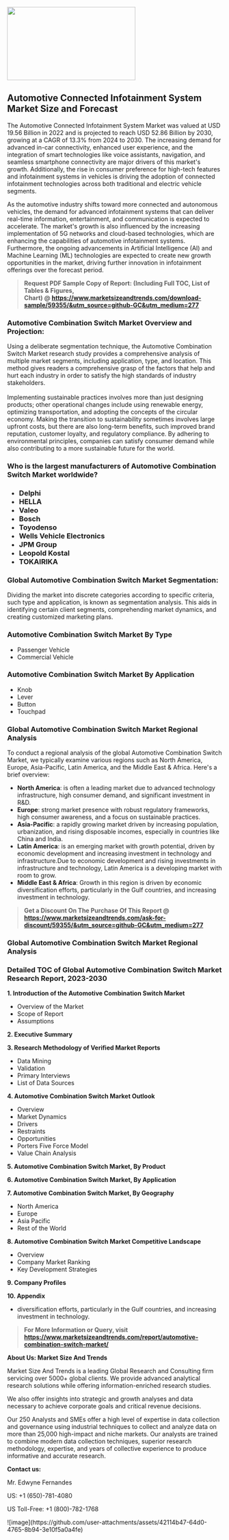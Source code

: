 <p><img class="alignnone size-medium wp-image-20088" src="https://ffe5etoiles.com/wp-content/uploads/2024/12/MST1-300x171.png" alt="" width="300" height="171" /></p><h2>Automotive Connected Infotainment System Market Size and Forecast</h2><p>The Automotive Connected Infotainment System Market was valued at USD 19.56 Billion in 2022 and is projected to reach USD 52.86 Billion by 2030, growing at a CAGR of 13.3% from 2024 to 2030. The increasing demand for advanced in-car connectivity, enhanced user experience, and the integration of smart technologies like voice assistants, navigation, and seamless smartphone connectivity are major drivers of this market's growth. Additionally, the rise in consumer preference for high-tech features and infotainment systems in vehicles is driving the adoption of connected infotainment technologies across both traditional and electric vehicle segments.</p><p>As the automotive industry shifts toward more connected and autonomous vehicles, the demand for advanced infotainment systems that can deliver real-time information, entertainment, and communication is expected to accelerate. The market's growth is also influenced by the increasing implementation of 5G networks and cloud-based technologies, which are enhancing the capabilities of automotive infotainment systems. Furthermore, the ongoing advancements in Artificial Intelligence (AI) and Machine Learning (ML) technologies are expected to create new growth opportunities in the market, driving further innovation in infotainment offerings over the forecast period.</p></p><blockquote id="" class=""><strong>Request PDF Sample Copy of Report: (Including Full TOC, List of Tables &amp; Figures, Chart)&nbsp;@&nbsp;<strong><a href="https://www.marketsizeandtrends.com/download-sample/59355/&utm_source=github-GC&utm_medium=277" target="_blank">https://www.marketsizeandtrends.com/download-sample/59355/&utm_source=github-GC&utm_medium=277</a></strong></strong></blockquote><h3 id="" class="">Automotive Combination Switch Market&nbsp;Overview and Projection:</h3><p id="" class="">Using a deliberate segmentation technique, the Automotive Combination Switch Market research study provides a comprehensive analysis of multiple market segments, including application, type, and location. This method gives readers a comprehensive grasp of the factors that help and hurt each industry in order to satisfy the high standards of industry stakeholders. <br /> <br />Implementing sustainable practices involves more than just designing products; other operational changes include using renewable energy, optimizing transportation, and adopting the concepts of the circular economy. Making the transition to sustainability sometimes involves large upfront costs, but there are also long-term benefits, such improved brand reputation, customer loyalty, and regulatory compliance. By adhering to environmental principles, companies can satisfy consumer demand while also contributing to a more sustainable future for the world.</p><h3 id="" class="">Who is the largest manufacturers of&nbsp;Automotive Combination Switch Market worldwide?</h3><h3 class=""><p><ul><li>Delphi </li><li> HELLA </li><li> Valeo </li><li> Bosch </li><li> Toyodenso </li><li> Wells Vehicle Electronics </li><li> JPM Group </li><li> Leopold Kostal </li><li> TOKAIRIKA</li></ul></p></h3><h3 id="" class="">Global&nbsp;Automotive Combination Switch Market Segmentation:</h3><p id="" class="">Dividing the market into discrete categories according to specific criteria, such type and application, is known as segmentation analysis. This aids in identifying certain client segments, comprehending market dynamics, and creating customized marketing plans.</p><h3 id="" class="">Automotive Combination Switch Market&nbsp;By Type</h3><p><p><ul><li>Passenger Vehicle</li><li> Commercial Vehicle</p></li></ul></p></p><h3 id="" class="">Automotive Combination Switch Market&nbsp;By Application</h3><p class=""><p><ul><li>Knob</li><li> Lever</li><li> Button</li><li> Touchpad</li></ul></p></p><h3 id="" class="">Global Automotive Combination Switch Market Regional Analysis</h3><p id="" class="">To conduct a regional analysis of the global Automotive Combination Switch Market, we typically examine various regions such as North America, Europe, Asia-Pacific, Latin America, and the Middle East &amp; Africa. Here's a brief overview:</p><ul><li><strong>North America</strong>: is often a leading market due to advanced technology infrastructure, high consumer demand, and significant investment in R&amp;D.</li><li><strong>Europe</strong>: strong market presence with robust regulatory frameworks, high consumer awareness, and a focus on sustainable practices.</li><li><strong>Asia-Pacific</strong>: a rapidly growing market driven by increasing population, urbanization, and rising disposable incomes, especially in countries like China and India.</li><li><strong>Latin America</strong>: is an emerging market with growth potential, driven by economic development and increasing investment in technology and infrastructure.Due to economic development and rising investments in infrastructure and technology, Latin America is a developing market with room to grow.</li><li><strong>Middle East &amp; Africa</strong>: Growth in this region is driven by economic diversification efforts, particularly in the Gulf countries, and increasing investment in technology.</li></ul><blockquote id="" class=""><strong>Get a Discount On The Purchase Of This Report @ <strong><a href="https://www.marketsizeandtrends.com/ask-for-discount/59355/&utm_source=github-GC&utm_medium=277" target="_blank">https://www.marketsizeandtrends.com/ask-for-discount/59355/&utm_source=github-GC&utm_medium=277</a></strong></strong></blockquote><h3 id="" class="">Global Automotive Combination Switch Market Regional Analysis</h3><h3 id="" class="">Detailed TOC of Global Automotive Combination Switch Market Research Report, 2023-2030</h3><p id="" class=""><strong>1. Introduction of the Automotive Combination Switch Market</strong></p><ul><li>Overview of the Market</li><li>Scope of Report</li><li>Assumptions</li></ul><p id="" class=""><strong>2. Executive Summary</strong></p><p id="" class=""><strong>3. Research Methodology of Verified Market Reports</strong></p><ul><li>Data Mining</li><li>Validation</li><li>Primary Interviews</li><li>List of Data Sources</li></ul><p id="" class=""><strong>4. Automotive Combination Switch Market Outlook</strong></p><ul><li>Overview</li><li>Market Dynamics</li><li>Drivers</li><li>Restraints</li><li>Opportunities</li><li>Porters Five Force Model</li><li>Value Chain Analysis</li></ul><p id="" class=""><strong>5. Automotive Combination Switch Market, By Product</strong></p><p id="" class=""><strong>6. Automotive Combination Switch Market, By Application</strong></p><p id="" class=""><strong>7. Automotive Combination Switch Market, By Geography</strong></p><ul><li>North America</li><li>Europe</li><li>Asia Pacific</li><li>Rest of the World</li></ul><p id="" class=""><strong>8. Automotive Combination Switch Market Competitive Landscape</strong></p><ul><li>Overview</li><li>Company Market Ranking</li><li>Key Development Strategies</li></ul><p id="" class=""><strong>9. Company Profiles</strong></p><p id="" class=""><strong>10. Appendix</strong></p><ul><li>diversification efforts, particularly in the Gulf countries, and increasing investment in technology.</li></ul><blockquote id="" class=""><strong>For More Information or Query, visit <strong><strong><a href="https://www.marketsizeandtrends.com/report/automotive-combination-switch-market/" target="_blank">https://www.marketsizeandtrends.com/report/automotive-combination-switch-market/</a></strong></strong></strong></blockquote><p id="" class=""><strong>About Us: Market Size And Trends</strong></p><p id="" class="">Market Size And Trends is a leading Global Research and Consulting firm servicing over 5000+ global clients. We provide advanced analytical research solutions while offering information-enriched research studies.</p><p id="" class="">We also offer insights into strategic and growth analyses and data necessary to achieve corporate goals and critical revenue decisions.</p><p id="" class="">Our 250 Analysts and SMEs offer a high level of expertise in data collection and governance using industrial techniques to collect and analyze data on more than 25,000 high-impact and niche markets. Our analysts are trained to combine modern data collection techniques, superior research methodology, expertise, and years of collective experience to produce informative and accurate research.</p><p id="" class=""><strong>Contact us:</strong></p><p id="" class="">Mr. Edwyne Fernandes</p><p id="" class="">US: +1 (650)-781-4080</p><p id="" class="">US Toll-Free: +1 (800)-782-1768</p>
![image](https://github.com/user-attachments/assets/42114b47-64d0-4765-8b94-3e10f5a0a4fe)
